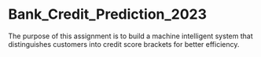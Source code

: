 # Bank_Credit_Prediction_2023

The purpose of this assignment is to build a machine intelligent system that distinguishes customers into credit score brackets for better efficiency. 
